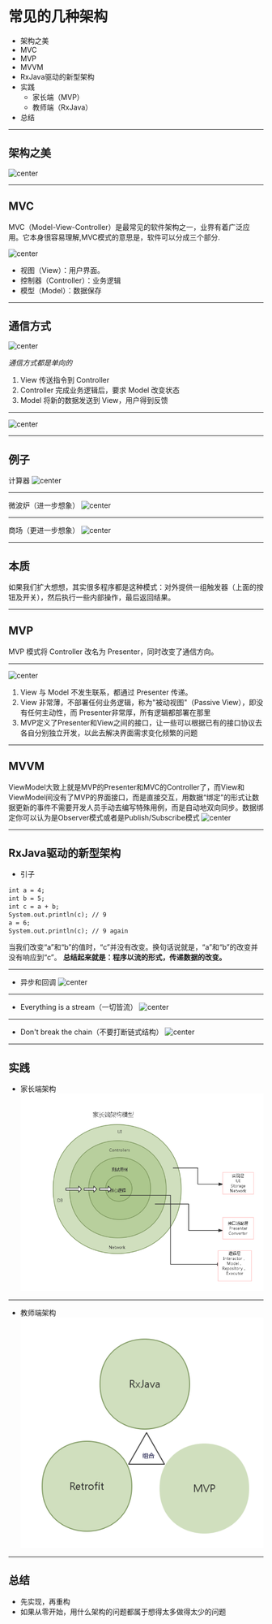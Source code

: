 
# 常见的几种架构

- 架构之美
- MVC
- MVP
- MVVM
- RxJava驱动的新型架构
- 实践
  + 家长端（MVP）
  + 教师端（RxJava）
- 总结

---

## 架构之美
![center](http://img2.3lian.com/2014/f6/149/d/15.jpg)

---

## MVC

MVC（Model-View-Controller）是最常见的软件架构之一，业界有着广泛应用。它本身很容易理解,MVC模式的意思是，软件可以分成三个部分.

![center](http://image.beekka.com/blog/2015/bg2015020104.png)

- 视图（View）：用户界面。
- 控制器（Controller）：业务逻辑
- 模型（Model）：数据保存

---

## 通信方式

![center](http://image.beekka.com/blog/2015/bg2015020105.png)

*通信方式都是单向的*

1. View 传送指令到 Controller
2. Controller 完成业务逻辑后，要求 Model 改变状态
3. Model 将新的数据发送到 View，用户得到反馈


---

![center](http://ww4.sinaimg.cn/large/52eb2279jw1f2rx409pcnj2044048mx5.jpg)

---

## 例子
计算器
![center](http://pic14.nipic.com/20110509/581249_213922240000_2.jpg)

 ---
 
微波炉（进一步想象）
![center](http://img1.gtimg.com/tech/pics/19229/19229750.jpg)

---

商场（更进一步想象）
![center](http://www.xyz6688.com/UploadFiles/2012121914620609.jpg)

---

## 本质

如果我们扩大想想，其实很多程序都是这种模式：对外提供一组触发器（上面的按钮及开关），然后执行一些内部操作，最后返回结果。

---

## MVP
MVP 模式将 Controller 改名为 Presenter，同时改变了通信方向。

---

![center](https://pic1.zhimg.com/ffa885b9adc7f4dca8bfe674565e848c_b.jpg)
1. View 与 Model 不发生联系，都通过 Presenter 传递。
2. View 非常薄，不部署任何业务逻辑，称为"被动视图"（Passive View），即没有任何主动性，而 Presenter非常厚，所有逻辑都部署在那里
3. MVP定义了Presenter和View之间的接口，让一些可以根据已有的接口协议去各自分别独立开发，以此去解决界面需求变化频繁的问题

---

## MVVM

ViewModel大致上就是MVP的Presenter和MVC的Controller了，而View和ViewModel间没有了MVP的界面接口，而是直接交互，用数据“绑定”的形式让数据更新的事件不需要开发人员手动去编写特殊用例，而是自动地双向同步。数据绑定你可以认为是Observer模式或者是Publish/Subscribe模式
![center](https://pic4.zhimg.com/1d9336019baa5cabdf0e5e30b3effffb_b.jpg)

---

## RxJava驱动的新型架构

- 引子
```
int a = 4; 
int b = 5;
int c = a + b; 
System.out.println(c); // 9 
a = 6; 
System.out.println(c); // 9 again
```
当我们改变“a”和“b”的值时，“c”并没有改变。换句话说就是，“a”和“b”的改变并没有响应到“c”。
**总结起来就是：程序以流的形式，传递数据的改变。**

---

- 异步和回调
![center](http://img.mukewang.com/56404e190001b46a04870460.png)

---

- Everything is a stream（一切皆流）
![center](http://img.mukewang.com/56404e490001aee404220390.jpg)

---

- Don't break the chain（不要打断链式结构）
![center](http://img.mukewang.com/56404e690001493505330337.png)

---

## 实践
- 家长端架构
![](https://github.com/tangqifa/ShareDoc/blob/master/jiazhang.png?raw=true)

---

- 教师端架构
![](https://github.com/tangqifa/ShareDoc/blob/master/teacher-client.png?raw=true)
---

## 总结
- 先实现，再重构
- 如果从零开始，用什么架构的问题都属于想得太多做得太少的问题
